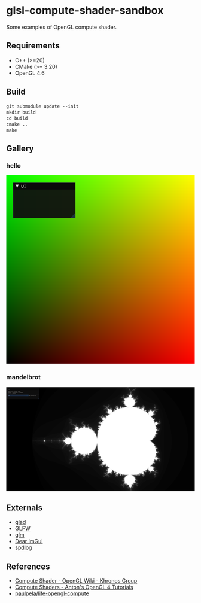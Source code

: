 # glsl-compute-shader-sandbox

Some examples of OpenGL compute shader.

## Requirements

* C++ (>=20)
* CMake (>= 3.20)
* OpenGL 4.6

## Build

```
git submodule update --init
mkdir build
cd build
cmake ..
make
```

## Gallery

### hello

![](img/hello.png)

### mandelbrot

![](img/mandelbrot.jpg)

## Externals

* [glad](https://github.com/Dav1dde/glad)
* [GLFW](https://github.com/glfw/glfw)
* [glm](https://github.com/g-truc/glm)
* [Dear ImGui](https://github.com/ocornut/imgui)
* [spdlog](https://github.com/gabime/spdlog)

## References

* [Compute Shader - OpenGL Wiki - Khronos Group](https://www.khronos.org/opengl/wiki/Compute_Shader)
* [Compute Shaders - Anton's OpenGL 4 Tutorials](https://antongerdelan.net/opengl/compute.html)
* [paulpela/life-opengl-compute](https://github.com/paulpela/life-opengl-compute)